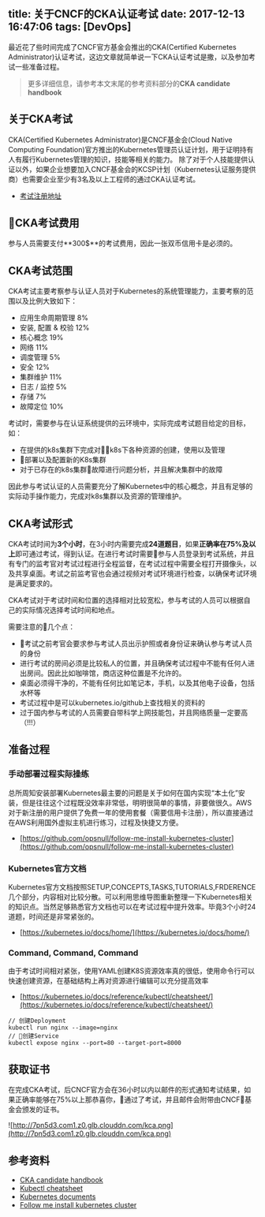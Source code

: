 title: 关于CNCF的CKA认证考试
date: 2017-12-13 16:47:06
tags: [DevOps]
---

最近花了些时间完成了CNCF官方基金会推出的CKA(Certified Kubernetes Administrator)认证考试，这边文章就简单说一下CKA认证考试是撒，以及参加考试一些准备过程。

<!-- more -->

> 更多详细信息，请参考本文末尾的参考资料部分的**CKA candidate handbook**

## 关于CKA考试

CKA(Certified Kubernetes Administrator)是CNCF基金会(Cloud Native Computing Foundation)官方推出的Kubernetes管理员认证计划，用于证明持有人有履行Kubernetes管理的知识，技能等相关的能力。
除了对于个人技能提供认证以外，如果企业想要加入CNCF基金会的KCSP计划（Kubernetes认证服务提供商）也需要企业至少有3名及以上工程师的通过CKA认证考试。

* [考试注册地址](https://www.cncf.io/certification/expert/)

## CKA考试费用

参与人员需要支付**300$**的考试费用，因此一张双币信用卡是必须的。

## CKA考试范围

CKA考试主要考察参与认证人员对于Kubernetes的系统管理能力，主要考察的范围以及比例大致如下：

* 应用生命周期管理 8%
* 安装, 配置 & 校验 12%
* 核心概念 19%
* 网络 11%
* 调度管理 5%
* 安全 12%
* 集群维护 11%
* 日志 / 监控 5%
* 存储 7%
* 故障定位 10%

考试时，需要参与在认证系统提供的云环境中，实际完成考试题目给定的目标，如：
* 在提供的k8s集群下完成对k8s下各种资源的创建，使用以及管理
* 部署以及配置新的K8s集群
* 对于已存在的k8s集群故障进行问题分析，并且解决集群中的故障

因此参与考试认证的人员需要充分了解Kubernetes中的核心概念，并且有足够的实际动手操作能力，完成对k8s集群以及资源的管理维护。

## CKA考试形式

CKA考试时间为**3个小时**，在3小时内需要完成**24道题目**，如果**正确率在75%及以上**即可通过考试，得到认证。在进行考试时需要参与人员登录到考试系统，并且有专门的监考官对考试过程进行全程监督，在考试过程中需要全程打开摄像头，以及共享桌面。考试之前监考官也会通过视频对考试环境进行检查，以确保考试环境是满足要求的。

CKA考试对于考试时间和位置的选择相对比较宽松，参与考试的人员可以根据自己的实际情况选择考试时间和地点。

需要注意的几个点：
* 考试之前考官会要求参与考试人员出示护照或者身份证来确认参与考试人员的身份
* 进行考试的房间必须是比较私人的位置，并且确保考试过程中不能有任何人进出房间。因此比如咖啡馆，商店这种位置是不允许的。
* 桌面必须得干净的，不能有任何比如笔记本，手机，以及其他电子设备，包括水杯等
* 考试过程中是可以kubernetes.io/github上查找相关的资料的
* 过于国内参与考试的人员需要自带科学上网技能包，并且网络质量一定要高（!!!）

## 准备过程

### 手动部署过程实际操练

总所周知安装部署Kubernetes最主要的问题是关于如何在国内实现“本土化”安装，但是往往这个过程既没效率非常低，明明很简单的事情，非要做很久。AWS对于新注册的用户提供了免费一年的使用套餐（需要信用卡注册），所以直接通过在AWS利用国外虚拟主机进行练习，过程及快捷又方便。

* [https://github.com/opsnull/follow-me-install-kubernetes-cluster](https://github.com/opsnull/follow-me-install-kubernetes-cluster)

### Kubernetes官方文档

Kubernetes官方文档按照SETUP,CONCEPTS,TASKS,TUTORIALS,FRDERENCE几个部分，内容相对比较分散。可以利用思维导图重新整理一下Kubernetes相关的知识点。当然足够熟悉官方文档也可以在考试过程中提升效率。毕竟3个小时24道题，时间还是非常紧张的。

* [https://kubernetes.io/docs/home/](https://kubernetes.io/docs/home/)

### Command, Command, Command

由于考试时间相对紧张，使用YAML创建K8S资源效率真的很低，使用命令行可以快速创建资源，在基础结构上再对资源进行编辑可以充分提高效率

* [https://kubernetes.io/docs/reference/kubectl/cheatsheet/](https://kubernetes.io/docs/reference/kubectl/cheatsheet/)

```
// 创建Deployment
kubectl run nginx --image=nginx
// 创建Service
kubectl expose nginx --port=80 --target-port=8000
```

## 获取证书

在完成CKA考试，后CNCF官方会在36小时以内以邮件的形式通知考试结果，如果正确率能够在75%以上那恭喜你，通过了考试，并且邮件会附带由CNCF基金会颁发的证书。

![http://7pn5d3.com1.z0.glb.clouddn.com/kca.png](http://7pn5d3.com1.z0.glb.clouddn.com/kca.png)

## 参考资料

* [CKA candidate handbook](http://7xj61w.com1.z0.glb.clouddn.com/CKA_Candidate_Handbook_v1.4_.pdf)
* [Kubectl cheatsheet](https://kubernetes.io/docs/reference/kubectl/cheatsheet/)
* [Kubernetes documents]([https://kubernetes.io/docs/home/)
* [Follow me install kubernetes cluster](https://github.com/opsnull/follow-me-install-kubernetes-cluster)